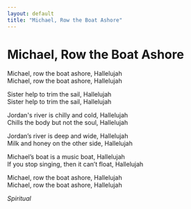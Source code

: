 ```yaml
---
layout: default
title: "Michael, Row the Boat Ashore"
---
```


# Michael, Row the Boat Ashore

Michael, row the boat ashore, Hallelujah  
Michael, row the boat ashore, Hallelujah  

Sister help to trim the sail, Hallelujah  
Sister help to trim the sail, Hallelujah  

Jordan's river is chilly and cold, Hallelujah  
Chills the body but not the soul, Hallelujah  

Jordan’s river is deep and wide, Hallelujah  
Milk and honey on the other side, Hallelujah  

Michael’s boat is a music boat, Hallelujah  
If you stop singing, then it can’t float, Hallelujah  

Michael, row the boat ashore, Hallelujah  
Michael, row the boat ashore, Hallelujah  

*Spiritual*
